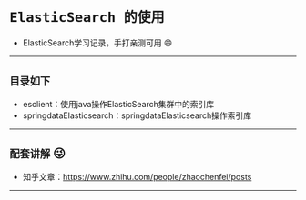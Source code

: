 # `ElasticSearch 的使用`
- ElasticSearch学习记录，手打亲测可用 :smile:
---
## `目录如下`
- esclient：使用java操作ElasticSearch集群中的索引库
- springdataElasticsearch：springdataElasticsearch操作索引库
---
## `配套讲解` :stuck_out_tongue_winking_eye:
* 知乎文章：https://www.zhihu.com/people/zhaochenfei/posts
---